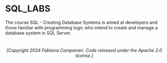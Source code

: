# SQL_LABS

The course SQL - Creating Database Systems is aimed at developers and those familiar with programming logic who intend to create and manage a database system in SQL Server.

#


###### <p align="center"> [Copyright 2024 Fabiana Campanari. Code released under the Apache 2.0 license.]
